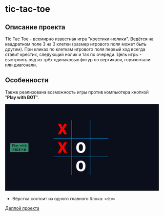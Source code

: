 # tic-tac-toe

## Описание проекта

Tic Tac Toe - всемирно известная игра "крестики-нолики". Ведётся на квадратном поле 3 на 3 клетки (размер игрового поля может быть другим). При кликах по клеткам игрового поля первый ход всегда ставит крестик, следующий нолик и так по очереди. Цель игры - выстроить ряд из трёх одинаковых фигур по вертикали, горизонтали или диагонали.

## Особенности

Также реализована возможность игры против компьютера кнопкой "**Play with BOT**".

<kbd>![](images/tic-tac-toe-demo.png)</kbd>

- Вёрстка состоит из одного главного блока: `<div>`

[Деплой проекта](https://zixail28.github.io/tic-tac-toe/)  
